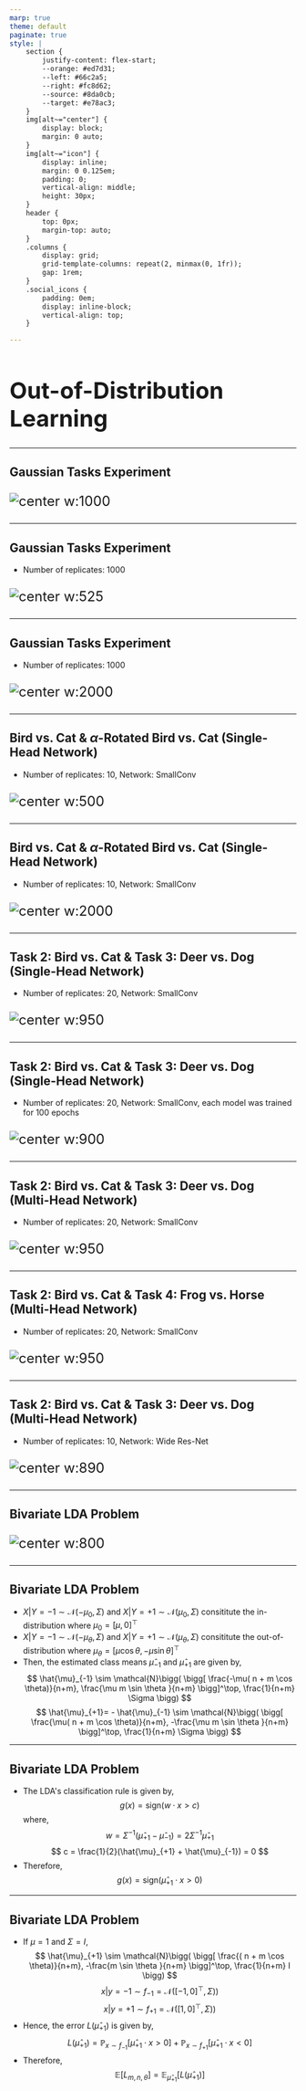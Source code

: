 ```yaml
---
marp: true
theme: default
paginate: true
style: |
    section {
        justify-content: flex-start;
        --orange: #ed7d31;
        --left: #66c2a5;
        --right: #fc8d62;
        --source: #8da0cb;
        --target: #e78ac3;
    }
    img[alt~="center"] {
        display: block;
        margin: 0 auto;
    }
    img[alt~="icon"] {
        display: inline;
        margin: 0 0.125em;
        padding: 0;
        vertical-align: middle;
        height: 30px;
    }
    header {
        top: 0px;
        margin-top: auto;
    }
    .columns {
        display: grid;
        grid-template-columns: repeat(2, minmax(0, 1fr));
        gap: 1rem;
    }
    .social_icons {
        padding: 0em;
        display: inline-block;
        vertical-align: top;
    }

---
```



<style scoped> 
h1 {
    font-size:40px;
}
p {
    font-size: 24px;
}
</style>

# Out-of-Distribution Learning

___

## Gaussian Tasks Experiment

![center w:1000](figures/gaussian_task_analytical_plot.svg)

___

## Gaussian Tasks Experiment

- Number of replicates: 1000

![center w:525](figures/gaussian_tasks_sim_plot.svg)

___

## Gaussian Tasks Experiment

- Number of replicates: 1000

![center w:2000](figures/gaussian_tasks_rep_plot.svg)

___

## Bird vs. Cat & $\alpha$-Rotated Bird vs. Cat (Single-Head Network)

- Number of replicates: 10, Network: SmallConv

![center w:500](figures/rotated_BvC.svg)

---

## Bird vs. Cat & $\alpha$-Rotated Bird vs. Cat (Single-Head Network)

- Number of replicates: 10, Network: SmallConv

![center w:2000](figures/rotated_BvC_reps.svg)

___

## Task 2: Bird vs. Cat & Task 3: Deer vs. Dog (Single-Head Network)

- Number of replicates: 20, Network: SmallConv

![center w:950](figures/bridcat_deerdog.svg)

___

## Task 2: Bird vs. Cat & Task 3: Deer vs. Dog (Single-Head Network)

- Number of replicates: 20, Network: SmallConv, each model was trained for 100 epochs

![center w:900](figures/bridcat_deerdog_100epochs.svg)

___

## Task 2: Bird vs. Cat & Task 3: Deer vs. Dog (Multi-Head Network)

- Number of replicates: 20, Network: SmallConv

![center w:950](figures/cifar10_multihead_dual_tasks_T2_T3.svg)

___

## Task 2: Bird vs. Cat & Task 4: Frog vs. Horse (Multi-Head Network)

- Number of replicates: 20, Network: SmallConv

![center w:950](figures/cifar10_multihead_dual_tasks_T2_T4.svg)

___

## Task 2: Bird vs. Cat & Task 3: Deer vs. Dog (Multi-Head Network)

- Number of replicates: 10, Network: Wide Res-Net

![center w:890](figures/cifar10_wrn_multihead_dual_tasks_T2_T3.svg)
___

## Bivariate LDA Problem

![center w:800](figures/mulFLD_fig.png)

___

## Bivariate LDA Problem

- $X | Y = -1 \sim \mathcal{N}(-\mu_0, \Sigma)$ and $X | Y = +1 \sim \mathcal{N}(\mu_0, \Sigma)$ consititute the in-distribution where $\mu_0 = [\mu, 0]^\top$
- $X | Y = -1 \sim \mathcal{N}(-\mu_{\theta}, \Sigma)$ and $X | Y = +1 \sim \mathcal{N}(\mu_{\theta}, \Sigma)$ consititute the out-of-distribution where $\mu_{\theta} = [\mu \cos \theta, - \mu \sin \theta]^\top$
- Then, the estimated class means $\hat{\mu}_{-1}$ and $\hat{\mu}_{+1}$ are given by, 
    $$ \hat{\mu}_{-1} \sim \mathcal{N}\bigg( \bigg[ \frac{-\mu( n + m \cos \theta)}{n+m}, \frac{\mu m \sin \theta }{n+m} \bigg]^\top, \frac{1}{n+m} \Sigma \bigg) $$
    $$ \hat{\mu}_{+1}= - \hat{\mu}_{-1} \sim \mathcal{N}\bigg( \bigg[ \frac{\mu( n + m \cos \theta)}{n+m}, -\frac{\mu m \sin \theta }{n+m} \bigg]^\top, \frac{1}{n+m} \Sigma \bigg) $$

___

## Bivariate LDA Problem

- The LDA's classification rule is given by, 
    $$ g(x) = \text{sign} ( w \cdot x > c) $$ 
    where, 
$$ w = \Sigma^{-1} (\hat{\mu}_{+1} - \hat{\mu}_{-1}) = 2 \Sigma^{-1} \hat{\mu}_{+1} $$
$$ c = \frac{1}{2}(\hat{\mu}_{+1} + \hat{\mu}_{-1}) = 0 $$
- Therefore,  
    $$ g(x) = \text{sign} ( \hat{\mu}_{+1} \cdot x > 0) $$ 
___

## Bivariate LDA Problem

- If $\mu = 1$ and $\Sigma = I$,
    $$ \hat{\mu}_{+1} \sim \mathcal{N}\bigg( \bigg[ \frac{( n + m \cos \theta)}{n+m}, -\frac{m \sin \theta }{n+m} \bigg]^\top, \frac{1}{n+m} I \bigg) $$
    $$ x | y = -1 \sim f_{-1} = \mathcal{N}\big( [-1, 0]^\top, \Sigma) \big) $$
    $$ x | y = +1 \sim f_{+1} = \mathcal{N}\big( [1, 0]^\top, \Sigma) \big) $$
- Hence, the error $L(\hat{\mu}_{+1})$ is given by, 
    $$ L(\hat{\mu}_{+1}) = \mathbb{P}_{x \sim f_{-1}}[ \hat{\mu}_{+1} \cdot x > 0 ] + \mathbb{P}_{x \sim f_{+1}}[ \hat{\mu}_{+1} \cdot x < 0 ] $$ 
- Therefore, 
    $$ \mathbb{E}[L_{m, n, \theta}] = \mathbb{E}_{\hat{\mu}_{+1}}[L(\hat{\mu}_{+1})] $$

    